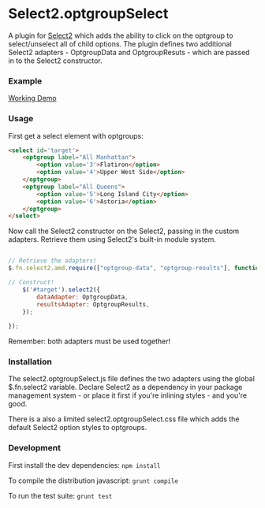 # Select2.optgroupSelect
A plugin for [Select2](https://select2.github.io/) which adds the ability to click on the optgroup to select/unselect all of child options. The plugin defines two additional Select2 adapters - OptgroupData and OptgroupResuts -  which are passed in to the Select2 constructor.

### Example
[Working Demo](https://rawgit.com/bnjmnhndrsn/select2-optgroup-select/master/example/index.html)

### Usage
First get a select element with optgroups:
````html
<select id='target'>
    <optgroup label="All Manhattan">
        <option value='3'>Flatiron</option>
        <option value='4'>Upper West Side</option>
    </optgroup>
    <optgroup label="All Queens">
        <option value='5'>Long Island City</option>
        <option value='6'>Astoria</option>
    </optgroup>
</select>
````

Now call the Select2 constructor on the Select2, passing in the custom adapters. Retrieve them using Select2's built-in module system. 

````javascript

// Retrieve the adapters!
$.fn.select2.amd.require(["optgroup-data", "optgroup-results"], function (OptgroupData, OptgroupResults) {

// Construct!
    $('#target').select2({
        dataAdapter: OptgroupData,
        resultsAdapter: OptgroupResults,
    }); 
    
});
````

Remember: both adapters must be used together!

### Installation
The select2.optgroupSelect.js file defines the two adapters using the global $.fn.select2 variable. Declare Select2 as a dependency in your package management system - or place it first if you're inlining styles - and you're good.

There is a also a limited select2.optgroupSelect.css file which adds the default Select2 option styles to optgroups.

### Development
First install the dev dependencies: 
`npm install`

To compile the distribution javascript:
`grunt compile`

To run the test suite:
`grunt test`
